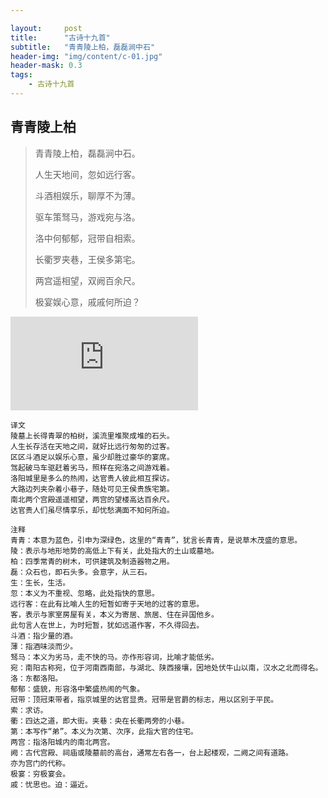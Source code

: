```yaml
---

layout:     post
title:      "古诗十九首"
subtitle:   "青青陵上柏，磊磊涧中石"
header-img: "img/content/c-01.jpg"
header-mask: 0.3
tags:
    - 古诗十九首
---
```




## 青青陵上柏

> 青青陵上柏，磊磊涧中石。
>
> 人生天地间，忽如远行客。
>
> 斗酒相娱乐，聊厚不为薄。
>
> 驱车策驽马，游戏宛与洛。
>
> 洛中何郁郁，冠带自相索。
>
> 长衢罗夹巷，王侯多第宅。
>
> 两宫遥相望，双阙百余尺。
>
> 极宴娱心意，戚戚何所迫？

![](http://api.nmb.show/xiaojiejie2.php)



```
译文
陵墓上长得青翠的柏树，溪流里堆聚成堆的石头。
人生长存活在天地之间，就好比远行匆匆的过客。
区区斗酒足以娱乐心意，虽少却胜过豪华的宴席。
驾起破马车驱赶着劣马，照样在宛洛之间游戏着。
洛阳城里是多么的热闹，达官贵人彼此相互探访。
大路边列夹杂着小巷子，随处可见王侯贵族宅第。
南北两个宫殿遥遥相望，两宫的望楼高达百余尺。
达官贵人们虽尽情享乐，却忧愁满面不知何所迫。

注释
青青：本意为蓝色，引申为深绿色，这里的“青青”，犹言长青青，是说草木茂盛的意思。
陵：表示与地形地势的高低上下有关，此处指大的土山或墓地。
柏：四季常青的树木，可供建筑及制造器物之用。
磊：众石也，即石头多。会意字，从三石。
生：生长，生活。
忽：本义为不重视、忽略，此处指快的意思。
远行客：在此有比喻人生的短暂如寄于天地的过客的意思。
客，表示与家室房屋有关，本义为寄居、旅居、住在异国他乡。
此句言人在世上，为时短暂，犹如远道作客，不久得回去。
斗酒：指少量的酒。
薄：指酒味淡而少。
驽马：本义为劣马，走不快的马。亦作形容词，比喻才能低劣。
宛：南阳古称宛，位于河南西南部，与湖北、陕西接壤，因地处伏牛山以南，汉水之北而得名。
洛：东都洛阳。
郁郁：盛貌，形容洛中繁盛热闹的气象。
冠带：顶冠束带者，指京城里的达官显贵。冠带是官爵的标志，用以区别于平民。
索：求访。
衢：四达之道，即大街。夹巷：央在长衢两旁的小巷。
第：本写作“弟”。本义为次第、次序，此指大官的住宅。
两宫：指洛阳城内的南北两宫。
阙：古代宫殿、祠庙或陵墓前的高台，通常左右各一，台上起楼观，二阙之间有道路。
亦为宫门的代称。
极宴：穷极宴会。
戚：忧思也。迫：逼近。
```

